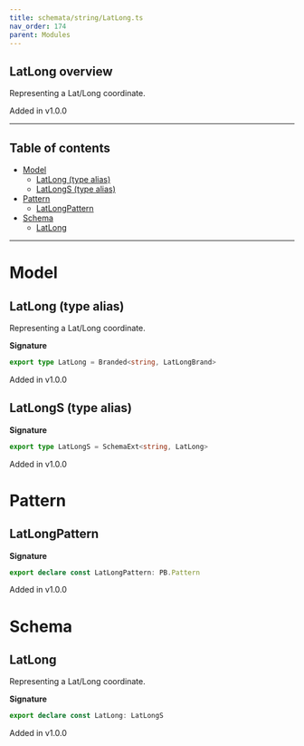 ```yaml
---
title: schemata/string/LatLong.ts
nav_order: 174
parent: Modules
---
```


## LatLong overview

Representing a Lat/Long coordinate.

Added in v1.0.0

---

<h2 class="text-delta">Table of contents</h2>

- [Model](#model)
  - [LatLong (type alias)](#latlong-type-alias)
  - [LatLongS (type alias)](#latlongs-type-alias)
- [Pattern](#pattern)
  - [LatLongPattern](#latlongpattern)
- [Schema](#schema)
  - [LatLong](#latlong)

---

# Model

## LatLong (type alias)

Representing a Lat/Long coordinate.

**Signature**

```ts
export type LatLong = Branded<string, LatLongBrand>
```

Added in v1.0.0

## LatLongS (type alias)

**Signature**

```ts
export type LatLongS = SchemaExt<string, LatLong>
```

Added in v1.0.0

# Pattern

## LatLongPattern

**Signature**

```ts
export declare const LatLongPattern: PB.Pattern
```

Added in v1.0.0

# Schema

## LatLong

Representing a Lat/Long coordinate.

**Signature**

```ts
export declare const LatLong: LatLongS
```

Added in v1.0.0
